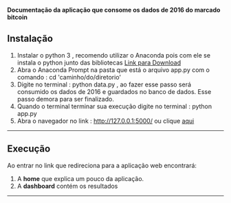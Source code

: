 **Documentação da aplicação que consome os dados de 2016 do marcado bitcoin**

## Instalação
1. Instalar o python 3 , recomendo utilizar o Anaconda pois com ele se instala o python junto das bibliotecas [Link para Download](https://www.anaconda.com/distribution/)
2. Abra o Anaconda Prompt na pasta que está o arquivo app.py com o comando : cd 'caminho/do/diretorio'
3. Digite no terminal : python data.py , ao fazer esse passo será consumido os dados de 2016 e guardados no banco de dados. Esse passo demora para ser finalizado.
4. Quando o terminal terminar sua execução digite no terminal  : python app.py  
5. Abra o navegador no link : http://127.0.0.1:5000/ ou clique [aqui](http://127.0.0.1:5000/)



---

## Execução

Ao entrar no link que redireciona para a aplicação web encontrará:

1. A **home** que explica um pouco da aplicação.
2. A **dashboard** contém os resultados 

---


